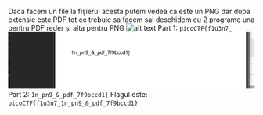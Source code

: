 Daca facem un file la fișierul acesta putem vedea ca este un PNG dar dupa extensie este PDF tot ce trebuie sa facem sal deschidem cu 2 programe una pentru PDF reder și alta pentru PNG 
![alt text](image/SPolyglot.png)
Part 1: `picoCTF{f1u3n7_`
![alt text](image/SPolyglot_2.png)
Part 2: `1n_pn9_&_pdf_7f9bccd1}`
Flagul este: `picoCTF{f1u3n7_1n_pn9_&_pdf_7f9bccd1}`
